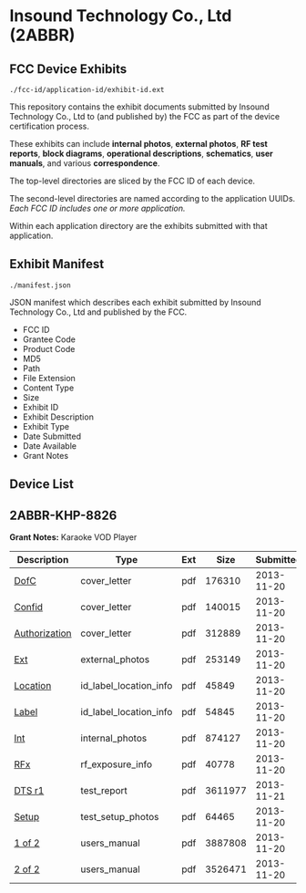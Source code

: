 # Insound Technology Co., Ltd (2ABBR)
## FCC Device Exhibits

```
./fcc-id/application-id/exhibit-id.ext
```

This repository contains the exhibit documents submitted by Insound Technology Co., Ltd to (and published by) the FCC as part of the device certification process.

These exhibits can include **internal photos**, **external photos**, **RF test reports**, **block diagrams**, **operational descriptions**, **schematics**, **user manuals**, and various **correspondence**.

The top-level directories are sliced by the FCC ID of each device.

The second-level directories are named according to the application UUIDs. *Each FCC ID includes one or more application.*

Within each application directory are the exhibits submitted with that application. 

## Exhibit Manifest

```
./manifest.json
```

JSON manifest which describes each exhibit submitted by Insound Technology Co., Ltd and published by the FCC.

- FCC ID
- Grantee Code
- Product Code
- MD5
- Path
- File Extension
- Content Type
- Size
- Exhibit ID
- Exhibit Description
- Exhibit Type
- Date Submitted
- Date Available
- Grant Notes

## Device List
## 2ABBR-KHP-8826
**Grant Notes:** Karaoke VOD Player

| Description | Type | Ext | Size | Submitted | Available |
| ----------- | ---- | --- | ---- | --------- | --------- |
| [DofC](2ABBR-KHP-8826/35b96983bfbce98716ea94a81c9b00a7/2123909.pdf) | cover_letter | pdf | 176310 | 2013-11-20 | 2013-11-21 |
| [Confid](2ABBR-KHP-8826/35b96983bfbce98716ea94a81c9b00a7/2123910.pdf) | cover_letter | pdf | 140015 | 2013-11-20 | 2013-11-21 |
| [Authorization](2ABBR-KHP-8826/35b96983bfbce98716ea94a81c9b00a7/2123911.pdf) | cover_letter | pdf | 312889 | 2013-11-20 | 2013-11-21 |
| [Ext](2ABBR-KHP-8826/35b96983bfbce98716ea94a81c9b00a7/2123912.pdf) | external_photos | pdf | 253149 | 2013-11-20 | 2013-11-21 |
| [Location](2ABBR-KHP-8826/35b96983bfbce98716ea94a81c9b00a7/2123915.pdf) | id_label_location_info | pdf | 45849 | 2013-11-20 | 2013-11-21 |
| [Label](2ABBR-KHP-8826/35b96983bfbce98716ea94a81c9b00a7/2123916.pdf) | id_label_location_info | pdf | 54845 | 2013-11-20 | 2013-11-21 |
| [Int](2ABBR-KHP-8826/35b96983bfbce98716ea94a81c9b00a7/2123914.pdf) | internal_photos | pdf | 874127 | 2013-11-20 | 2013-11-21 |
| [RFx](2ABBR-KHP-8826/35b96983bfbce98716ea94a81c9b00a7/2123917.pdf) | rf_exposure_info | pdf | 40778 | 2013-11-20 | 2013-11-21 |
| [DTS r1](2ABBR-KHP-8826/35b96983bfbce98716ea94a81c9b00a7/2124593.pdf) | test_report | pdf | 3611977 | 2013-11-21 | 2013-11-21 |
| [Setup](2ABBR-KHP-8826/35b96983bfbce98716ea94a81c9b00a7/2123932.pdf) | test_setup_photos | pdf | 64465 | 2013-11-20 | 2013-11-21 |
| [1 of 2](2ABBR-KHP-8826/35b96983bfbce98716ea94a81c9b00a7/2123933.pdf) | users_manual | pdf | 3887808 | 2013-11-20 | 2013-11-21 |
| [2 of 2](2ABBR-KHP-8826/35b96983bfbce98716ea94a81c9b00a7/2123934.pdf) | users_manual | pdf | 3526471 | 2013-11-20 | 2013-11-21 |
